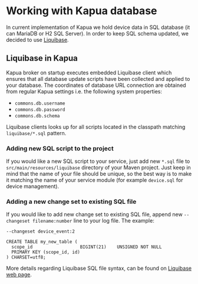 # Working with Kapua database

In current implementation of Kapua we hold device data in SQL database (it can MariaDB or H2 SQL Server). In order to keep SQL schema updated,
we decided to use [Liquibase](https://www.liquibase.org/).

## Liquibase in Kapua

Kapua broker on startup executes embedded Liquibase client which ensures that all database update scripts have been collected and
applied to your database. The coordinates of database URL connection are obtained from regular Kapua settings i.e. the following
system properties:

- `commons.db.username`
- `commons.db.password`
- `commons.db.schema`

Liquibase clients looks up for all scripts located in the classpath matching `liquibase/*.sql` pattern.

### Adding new SQL script to the project

If you would like a new SQL script to your service, just add new `*.sql` file to `src/main/resources/liquibase` directory of your Maven project. Just keep in mind that 
the name of your file should be unique, so the best way is to make it matching the name of your service module (for example `device.sql` for device management).

### Adding a new change set to existing SQL file

If you would like to add new change set to existing SQL file, append new `--changeset filename:number` line to your log file. The example:

```
--changeset device_event:2

CREATE TABLE my_new_table (
  scope_id             	    BIGINT(21) 	  UNSIGNED NOT NULL
  PRIMARY KEY (scope_id, id)
) CHARSET=utf8;
```

More details regarding Liquibase SQL file syntax, can be found on [Liquibase web page](http://www.liquibase.org/documentation/sql_format.html).